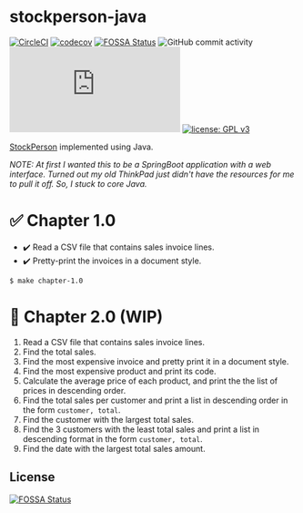 # stockperson-java
[![CircleCI](https://dl.circleci.com/status-badge/img/circleci/UMKeFZ8ns9T9vi5aquTfVT/818sSuLif4y4JSeRLN7p74/tree/main.svg?style=shield)](https://dl.circleci.com/status-badge/redirect/circleci/UMKeFZ8ns9T9vi5aquTfVT/818sSuLif4y4JSeRLN7p74/tree/main)
[![codecov](https://codecov.io/gh/bahmanm/stockperson-java/graph/badge.svg?token=rRkcgIXdpK)](https://codecov.io/gh/bahmanm/stockperson-java)
[![FOSSA Status](https://app.fossa.com/api/projects/git%2Bgithub.com%2Fbahmanm%2Fstockperson-java.svg?type=shield)](https://app.fossa.com/projects/git%2Bgithub.com%2Fbahmanm%2Fstockperson-java?ref=badge_shield)
![GitHub commit activity](https://img.shields.io/github/commit-activity/m/bahmanm/stockperson-java)
![Matrix](https://img.shields.io/matrix/stockperson-java%3Amatrix.org?style=flat&logo=matrix&color=0e80c0)
[![license: GPL v3](https://img.shields.io/badge/license-GPLv3-blue.svg)](https://www.gnu.org/licenses/gpl-3.0)

[StockPerson](https://github.com/bahmanm/stockperson) implemented using Java.

_NOTE: At first I wanted this to be a SpringBoot application with a web interface. Turned out
my old ThinkPad just didn't have the resources for me to pull it off. So, I stuck to core Java._

# ✅ Chapter 1.0

* ✔️ Read a CSV file that contains sales invoice lines.
* ✔️ Pretty-print the invoices in a document style.

```
$ make chapter-1.0
```

# 🚧 Chapter 2.0 (WIP)

1. Read a CSV file that contains sales invoice lines.
2. Find the total sales.
3. Find the most expensive invoice and pretty print it in a document style.
4. Find the most expensive product and print its code.
5. Calculate the average price of each product, and print the the list of prices in descending order.
6. Find the total sales per customer and print a list in descending order in the form `customer, total`.
7. Find the customer with the largest total sales.
8. Find the 3 customers with the least total sales and print a list in descending format in the form `customer, total`.
9. Find the date with the largest total sales amount.

## License
[![FOSSA Status](https://app.fossa.com/api/projects/git%2Bgithub.com%2Fbahmanm%2Fstockperson-java.svg?type=large)](https://app.fossa.com/projects/git%2Bgithub.com%2Fbahmanm%2Fstockperson-java?ref=badge_large)
